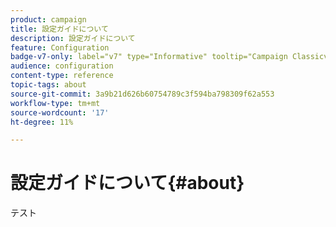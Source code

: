 ```yaml
---
product: campaign
title: 設定ガイドについて
description: 設定ガイドについて
feature: Configuration
badge-v7-only: label="v7" type="Informative" tooltip="Campaign Classicv7 にのみ適用"
audience: configuration
content-type: reference
topic-tags: about
source-git-commit: 3a9b21d626b60754789c3f594ba798309f62a553
workflow-type: tm+mt
source-wordcount: '17'
ht-degree: 11%

---
```



# 設定ガイドについて{#about}



テスト


